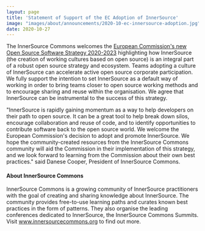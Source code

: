 ```yaml
---
layout: page
title: 'Statement of Support of the EC Adoption of InnerSource'
image: "images/about/announcements/2020-10-ec-innersource-adoption.jpg"
date: 2020-10-27
---
```


The InnerSource Commons welcomes the [European Commission's new Open Source Software Strategy 2020-2023](https://ec.europa.eu/info/sites/info/files/en_ec_open_source_strategy_2020-2023.pdf) highlighting how InnerSource (the creation of working cultures based on open source) is an integral part of a robust open source strategy and ecosystem. Teams adopting a culture of InnerSource can accelerate active open source corporate participation.  We fully support the intention to set InnerSource as a default way of working in order to bring teams closer to open source working methods and to encourage sharing and reuse within the organisation. We agree that InnerSource can be instrumental to the success of this strategy.
 
"InnerSource is rapidly gaining momentum as a way to help developers on their path to open source. It can be a great tool to help break down silos, encourage collaboration and reuse of code, and to identify opportunities to contribute software back to the open source world. We welcome the European Commission's decision to adopt and promote InnerSource. We hope the community-created resources from the InnerSource Commons community will aid the Commission in their implementation of this strategy, and we look forward to learning from the Commission about their own best practices." said Danese Cooper, President of InnerSource Commons. 
 
#### About InnerSource Commons
InnerSource Commons is a growing community of InnerSource practitioners with the goal of creating and sharing knowledge about InnerSource.  The community provides free-to-use learning paths and curates known best practices in the form of patterns. They also organise the leading conferences dedicated to InnerSource, the InnerSource Commons Summits. Visit www.innersourcecommons.org to find out more.

